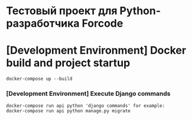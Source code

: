 # Тестовый проект для Python-разработчика Forcode

# [Development Environment] Docker build and project startup
```
docker-compose up --build
```


### [Development Environment] Execute Django commands
```
docker-compose run api python 'django commands' for example:
docker-compose run api python manage.py migrate
```